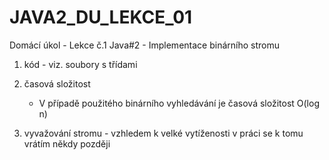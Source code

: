 # JAVA2_DU_LEKCE_01
Domácí úkol - Lekce č.1 Java#2  -  Implementace binárního stromu

1. kód - viz. soubory s třídami
2. časová složitost
    - V případě použitého binárního vyhledávání je časová složitost O(log n)

3. vyvažování stromu - vzhledem k velké vytíženosti v práci se k tomu vrátím někdy později


